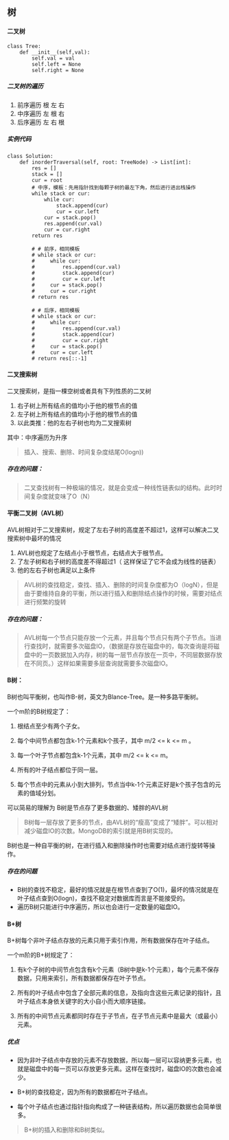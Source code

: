 ## 树

#### 二叉树
```
class Tree:
    def __init__(self,val):
        self.val = val
        self.left = None
        self.right = None
```


##### 二叉树的遍历
1. 前序遍历 根 左 右
2. 中序遍历 左 根 右
3. 后序遍历 左 右 根

##### 实例代码
```
class Solution:
    def inorderTraversal(self, root: TreeNode) -> List[int]: 
        res = []
        stack = []
        cur = root
        # 中序，模板：先用指针找到每颗子树的最左下角，然后进行进出栈操作
        while stack or cur:
            while cur:
                stack.append(cur)
                cur = cur.left
            cur = stack.pop()
            res.append(cur.val)
            cur = cur.right
        return res
        
        # # 前序，相同模板
        # while stack or cur:
        #     while cur:
        #         res.append(cur.val)
        #         stack.append(cur)
        #         cur = cur.left
        #     cur = stack.pop()
        #     cur = cur.right
        # return res
        
        # # 后序，相同模板
        # while stack or cur:
        #     while cur:
        #         res.append(cur.val)
        #         stack.append(cur)
        #         cur = cur.right
        #     cur = stack.pop()
        #     cur = cur.left
        # return res[::-1]

```
#### 二叉搜索树
二叉搜索树，是指一棵空树或者具有下列性质的二叉树

1. 右子树上所有结点的值均小于他的根节点的值
2. 左子树上所有结点的值均小于他的根节点的值
3. 以此类推：他的左右子树也均为二叉搜索树

其中：中序遍历为升序
> 插入、搜索、删除、时间复杂度结尾O(logn))

##### 存在的问题：
> 二叉查找树有一种极端的情况，就是会变成一种线性链表似的结构。此时时间复杂度就变味了O（N）

#### 平衡二叉树（AVL树）
AVL树相对于二叉搜索树，规定了左右子树的高度差不超过1，这样可以解决二叉搜索树中最坏的情况

1. AVL树也规定了左结点小于根节点，右结点大于根节点。
2. 了左子树和右子树的高度差不得超过1（
这样保证了它不会成为线性的链表）
3. 他的左右子树也满足以上条件

> AVL树的查找稳定，查找、插入、删除的时间复杂度都为O（logN），但是由于要维持自身的平衡，所以进行插入和删除结点操作的时候，需要对结点进行频繁的旋转

##### 存在的问题：
>  AVL树每一个节点只能存放一个元素，并且每个节点只有两个子节点。当进行查找时，就需要多次磁盘IO，（数据是存放在磁盘中的，每次查询是将磁盘中的一页数据加入内存，树的每一层节点存放在一页中，不同层数据存放在不同页。）这样如果需要多层查询就需要多次磁盘IO。


#### B树：

B树也叫平衡树，也叫作B-树，英文为Blance-Tree。是一种多路平衡树。

一个m阶的B树规定了：

1. 根结点至少有两个子女。

2. 每个中间节点都包含k-1个元素和k个孩子，其中 m/2 <= k <= m 。

3. 每一个叶子节点都包含k-1个元素，其中 m/2 <= k <= m。

4. 所有的叶子结点都位于同一层。

5. 每个节点中的元素从小到大排列，节点当中k-1个元素正好是k个孩子包含的元素的值域分划。

可以简易的理解为 B树是节点存了更多数据的、矮胖的AVL树
 > B树每一层存放了更多的节点，由AVL树的“瘦高”变成了“矮胖”。可以相对减少磁盘IO的次数。MongoDB的索引就是用B树实现的。

B树也是一种自平衡的树，在进行插入和删除操作时也需要对结点进行旋转等操作。
##### 存在的问题
- B树的查找不稳定，最好的情况就是在根节点查到了O(1)，最坏的情况就是在叶子结点查到O(logn)，查找不稳定对数据库而言是不能接受的。
- 遍历B树只能进行中序遍历，所以也会进行一定数量的磁盘IO。

#### B+树

B+树每个非叶子结点存放的元素只用于索引作用，所有数据保存在叶子结点。

一个m阶的B+树规定了：

1. 有k个子树的中间节点包含有k个元素（B树中是k-1个元素），每个元素不保存数据，只用来索引，所有数据都保存在叶子节点。

2. 所有的叶子结点中包含了全部元素的信息，及指向含这些元素记录的指针，且叶子结点本身依关键字的大小自小而大顺序链接。

3. 所有的中间节点元素都同时存在于子节点，在子节点元素中是最大（或最小）元素。

##### 优点

- 因为非叶子结点中存放的元素不存放数据，所以每一层可以容纳更多元素，也就是磁盘中的每一页可以存放更多元素。这样在查找时，磁盘IO的次数也会减少。

- B+树的查找稳定，因为所有的数据都在叶子结点。
- 每个叶子结点也通过指针指向构成了一种链表结构，所以遍历数据也会简单很多。

> B+树的插入和删除和B树类似。
